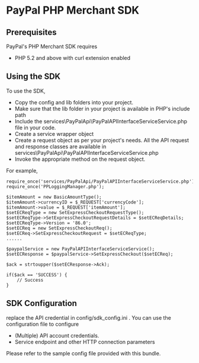 
PayPal PHP Merchant SDK
===============================

Prerequisites
-------------

PayPal's PHP Merchant SDK requires 

 * PHP 5.2 and above with curl extension enabled
  

Using the SDK
-------------

To use the SDK, 

* Copy the config and lib folders into your project.
* Make sure that the lib folder in your project is available in PHP's include path
* Include the services\PayPalApi\PayPalAPIInterfaceServiceService.php file in your code.
* Create a service wrapper object
* Create a request object as per your project's needs. All the API request and response classes are available in services\PayPalApi\PayPalAPIInterfaceServiceService.php
* Invoke the appropriate method on the request object.


For example,

	require_once('services/PayPalApi/PayPalAPIInterfaceServiceService.php');	require_once('PPLoggingManager.php');
	
	$itemAmount = new BasicAmountType();
	$itemAmount->currencyID = $_REQUEST['currencyCode'];
	$itemAmount->value = $_REQUEST['itemAmount'];
	$setECReqType = new SetExpressCheckoutRequestType();
	$setECReqType->SetExpressCheckoutRequestDetails = $setECReqDetails;
	$setECReqType->Version = '86.0';
	$setECReq = new SetExpressCheckoutReq();
	$setECReq->SetExpressCheckoutRequest = $setECReqType;
	......

	$paypalService = new PayPalAPIInterfaceServiceService();
	$setECResponse = $paypalService->SetExpressCheckout($setECReq);
	
	$ack = strtoupper($setECResponse->Ack);
 
	if($ack == 'SUCCESS') {
		// Success
	}
  
 

SDK Configuration
-----------------

replace the API credential in config/sdk_config.ini . You can use the configuration file to configure

 * (Multiple) API account credentials.
 * Service endpoint and other HTTP connection parameters 


Please refer to the sample config file provided with this bundle.
